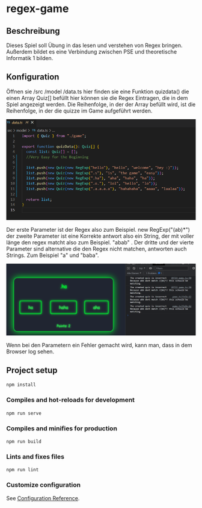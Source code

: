 # regex-game

## Beschreibung
Dieses Spiel soll Übung in das lesen und verstehen von Regex bringen. Außerdem bildet es eine Verbindung zwischen PSE und theoretische Informatik 1 bilden.

## Konfiguration 
Öffnen sie /src /model /data.ts hier finden sie eine Funktion quizdata() die einen Array Quiz[] befüllt hier können sie die Regex Eintragen, die in dem Spiel angezeigt werden. Die Reihenfolge, in der der Array befüllt wird, ist die Reihenfolge, in der die quizze im Game aufgeführt werden. 

![alt image](src/assets/Screenshot%202022-06-15%20110836.png)

Der erste Parameter ist der Regex also zum Beispiel.  new RegExp("(ab)*") der zweite Parameter ist eine Korrekte antwort also ein String, der mit voller länge den regex matcht also zum Beispiel. "abab" . Der dritte und der vierte Parameter sind alternative die den Regex nicht matchen, antworten auch Strings. Zum Beispiel "a" und "baba".

![alt](src/assets/Screenshot%202022-06-15%20125642.png)

Wenn bei den Parametern ein Fehler gemacht wird, kann man, dass in dem Browser log sehen. 

## Project setup
```
npm install
```

### Compiles and hot-reloads for development
```
npm run serve
```

### Compiles and minifies for production
```
npm run build
```

### Lints and fixes files
```
npm run lint
```

### Customize configuration
See [Configuration Reference](https://cli.vuejs.org/config/).
